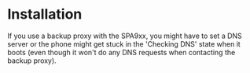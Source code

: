 # Installation

If you use a backup proxy with the SPA9xx, you might have to set a DNS
server or the phone might get stuck in the 'Checking DNS' state when it
boots (even though it won't do any DNS requests when contacting the backup
proxy).
